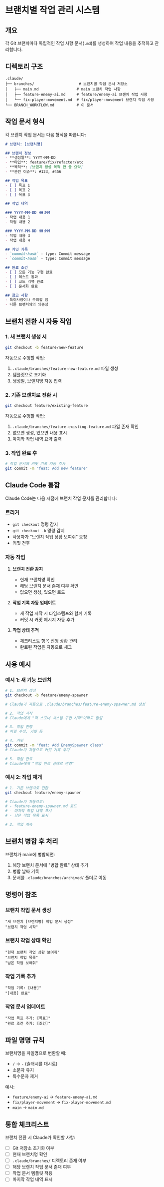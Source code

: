 # 브랜치별 작업 관리 시스템

## 개요

각 Git 브랜치마다 독립적인 작업 사항 문서(`.md`)를 생성하여 작업 내용을 추적하고 관리합니다.

## 디렉토리 구조

```
.claude/
├── branches/                    # 브랜치별 작업 문서 저장소
│   ├── main.md                 # main 브랜치 작업 사항
│   ├── feature-enemy-ai.md     # feature/enemy-ai 브랜치 작업 사항
│   └── fix-player-movement.md  # fix/player-movement 브랜치 작업 사항
└── BRANCH_WORKFLOW.md          # 이 문서
```

## 작업 문서 형식

각 브랜치 작업 문서는 다음 형식을 따릅니다:

```markdown
# 브랜치: [브랜치명]

## 브랜치 정보
- **생성일**: YYYY-MM-DD
- **타입**: feature/fix/refactor/etc
- **목적**: [브랜치 생성 목적 한 줄 요약]
- **관련 이슈**: #123, #456

## 작업 목표
- [ ] 목표 1
- [ ] 목표 2
- [ ] 목표 3

## 작업 내역

### YYYY-MM-DD HH:MM
- 작업 내용 1
- 작업 내용 2

### YYYY-MM-DD HH:MM
- 작업 내용 3
- 작업 내용 4

## 커밋 기록
- `commit-hash` - type: Commit message
- `commit-hash` - type: Commit message

## 완료 조건
- [ ] 모든 기능 구현 완료
- [ ] 테스트 통과
- [ ] 코드 리뷰 완료
- [ ] 문서화 완료

## 참고 사항
- 특이사항이나 주의할 점
- 다른 브랜치와의 의존성
```

## 브랜치 전환 시 자동 작업

### 1. 새 브랜치 생성 시
```bash
git checkout -b feature/new-feature
```

자동으로 수행할 작업:
1. `.claude/branches/feature-new-feature.md` 파일 생성
2. 템플릿으로 초기화
3. 생성일, 브랜치명 자동 입력

### 2. 기존 브랜치로 전환 시
```bash
git checkout feature/existing-feature
```

자동으로 수행할 작업:
1. `.claude/branches/feature-existing-feature.md` 파일 존재 확인
2. 없으면 생성, 있으면 내용 표시
3. 마지막 작업 내역 요약 출력

### 3. 작업 완료 후
```bash
# 작업 문서에 커밋 기록 자동 추가
git commit -m "feat: Add new feature"
```

## Claude Code 통합

Claude Code는 다음 시점에 브랜치 작업 문서를 관리합니다:

### 트리거
- `git checkout` 명령 감지
- `git checkout -b` 명령 감지
- 사용자가 "브랜치 작업 상황 보여줘" 요청
- 커밋 전후

### 자동 작업
1. **브랜치 전환 감지**
   - 현재 브랜치명 확인
   - 해당 브랜치 문서 존재 여부 확인
   - 없으면 생성, 있으면 로드

2. **작업 기록 자동 업데이트**
   - 새 작업 시작 시 타임스탬프와 함께 기록
   - 커밋 시 커밋 메시지 자동 추가

3. **작업 상태 추적**
   - 체크리스트 항목 진행 상황 관리
   - 완료된 작업은 자동으로 체크

## 사용 예시

### 예시 1: 새 기능 브랜치
```bash
# 1. 브랜치 생성
git checkout -b feature/enemy-spawner

# Claude가 자동으로 .claude/branches/feature-enemy-spawner.md 생성

# 2. 작업 시작
# Claude에게 "적 스포너 시스템 구현 시작"이라고 알림

# 3. 작업 진행
# 파일 수정, 커밋 등

# 4. 커밋
git commit -m "feat: Add EnemySpawner class"
# Claude가 자동으로 커밋 기록 추가

# 5. 작업 완료
# Claude에게 "작업 완료 상태로 변경"
```

### 예시 2: 작업 재개
```bash
# 1. 기존 브랜치로 전환
git checkout feature/enemy-spawner

# Claude가 자동으로:
# - feature-enemy-spawner.md 로드
# - 마지막 작업 내역 표시
# - 남은 작업 목록 표시

# 2. 작업 계속
```

## 브랜치 병합 후 처리

브랜치가 main에 병합되면:
1. 해당 브랜치 문서에 "병합 완료" 상태 추가
2. 병합 날짜 기록
3. 문서를 `.claude/branches/archived/` 폴더로 이동

## 명령어 참조

### 브랜치 작업 문서 생성
```
"새 브랜치 [브랜치명] 작업 문서 생성"
"브랜치 작업 시작"
```

### 브랜치 작업 상태 확인
```
"현재 브랜치 작업 상황 보여줘"
"브랜치 작업 목록"
"남은 작업 보여줘"
```

### 작업 기록 추가
```
"작업 기록: [내용]"
"[내용] 완료"
```

### 작업 문서 업데이트
```
"작업 목표 추가: [목표]"
"완료 조건 추가: [조건]"
```

## 파일 명명 규칙

브랜치명을 파일명으로 변환할 때:
- `/` → `-` (슬래시를 대시로)
- 소문자 유지
- 특수문자 제거

예시:
- `feature/enemy-ai` → `feature-enemy-ai.md`
- `fix/player-movement` → `fix-player-movement.md`
- `main` → `main.md`

## 통합 체크리스트

브랜치 전환 시 Claude가 확인할 사항:
- [ ] Git 저장소 초기화 여부
- [ ] 현재 브랜치명 확인
- [ ] `.claude/branches/` 디렉토리 존재 여부
- [ ] 해당 브랜치 작업 문서 존재 여부
- [ ] 작업 문서 템플릿 적용
- [ ] 마지막 작업 내역 표시
